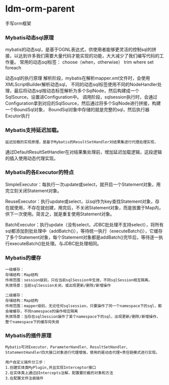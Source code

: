 # ldm-orm-parent
手写orm框架

### Mybatis动态sql原理

 

mybatis的动态sql，是基于OGNL表达式，供使用者能够更灵活的控制sql的拼接，以达到许多我们需要大量代码才能实现的功能，大大减少了我们编写代码的工作量。
常用的动态sql标签：
	choose（when，otherwise）
	trim
	where
	set
	foreach
	
动态sql的执行原理
解析阶段，mybatis在解析mapper.xml文件时，会使用XMLScriptBuilder解析动态sql，
不同的动态sql标签使用不同的NodeHandler处理，最后将动态sql按动态标签解析为多个SqlNode，然后构建成一个SqlSource，设置进Configuration中。
调用阶段，sqlsession执行时，会通过Configuration拿到对应的SqlSource，然后通过将多个SqlNode进行拼接，构建一个BoundSql对象，
BoundSql对象中存储的就是完整的sql，然后执行器Excutor执行

### Mybatis支持延迟加载。

    延迟加载的实现原理，是基于Mybatis的ResultSetHandler对结果集进行代理处理实现，
   通过DefaultResultSetHandler在对结果集处理前，增加延迟加载逻辑，这段逻辑的插入使用动态代理实现。
	
	
### Mybatis的各Executor的特点

SimpleExecutor：每执行一次update或select，就开启一个Statement对象，用完立刻关闭Statement对象。

ReuseExecutor：执行update或select，以sql作为key查找Statement对象，存在就使用，不存在就创建，用完后，不关闭Statement对象，而是放置于Map内，供下一次使用。简言之，就是重复使用Statement对象。

BatchExecutor：执行update（没有select，JDBC批处理不支持select），将所有sql都添加到批处理中（addBatch()），等待统一执行（executeBatch()），它缓存了多个Statement对象，每个Statement对象都是addBatch()完毕后，等待逐一执行executeBatch()批处理。与JDBC批处理相同。
	
### Mybatis的缓存

    一级缓存：
	存储结构：Map结构
	作用范围：session级别，只在当前sqlSession中生效，不同sqlSession相互隔离。
	失效场景：当前sqlSession关闭，或出现更新/删除/新增操作
	
	二级缓存：
	存储结构：Map结构
	作用范围：mapper级别，无论任何sqlsession，只要操作了同一个namespace下的sql，都会被缓存，不同namespace的操作相互隔离
	失效场景：当存在sqlSession操作了某个namespace下的sql，出现更新/删除/新增操作，整个namespace下的缓存将失效
	
### Mybatis的插件原理

	Mybatis可对Executor、ParameterHandler、ResultSetHandler、StatementHandler四大接口对象进行代理增强，使用的是动态代理+责任链模式进行实现。
	
	用户自定义插件分三步：
	1.创建实体类MyPlugin,并且实现Interceptor接口   
	2.在实体类上通过@Intercepts注解，配置要拦截的对象和方法
	3.在配置文件注册插件
	
